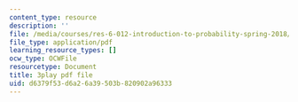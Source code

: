 ```yaml
---
content_type: resource
description: ''
file: /media/courses/res-6-012-introduction-to-probability-spring-2018/d6379f53d6a26a39503b820902a96333_h2w1tTTltrU.pdf
file_type: application/pdf
learning_resource_types: []
ocw_type: OCWFile
resourcetype: Document
title: 3play pdf file
uid: d6379f53-d6a2-6a39-503b-820902a96333
---
```

